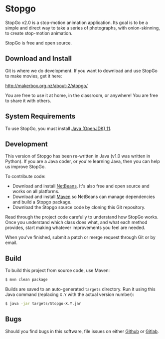 # Stopgo

StopGo v2.0 is a stop-motion animation application.
Its goal is to be a simple and direct way to take a series of photographs, with onion-skinning, to create stop-motion animation.

StopGo is free and open source.

## Download and Install

Git is where we do development. If you want to download and use StopGo to make movies, get it here:

http://makerbox.org.nz/about-2/stopgo/

You are free to use it at home, in the classroom, or anywhere!
You are free to share it with others.

## System Requirements

To use StopGo, you must install [Java (OpenJDK) 11](https://adoptopenjdk.net/).

## Development 

This version of Stopgo has been re-written in Java (v1.0 was written in Python).
If you are a Java coder, or you're learning Java, then you can help us improve StopGo.

To contribute code:

* Download and install [NetBeans](https://netbeans.apache.org/). It's also free and open source and works on all platforms.
* Download and install [Maven](https://maven.apache.org/) so NetBeans can manage dependencies and build a Stopgo package.
* Download the Stopgo source code by cloning this Git repository.

Read through the project code carefully to understand how StopGo works.
Once you understand which class does what, and what each method provides, start making whatever improvements you feel are needed.

When you've finished, submit a patch or merge request through Git or by email.

## Build

To build this project from source code, use Maven:

```bash
$ mvn clean package
```

Builds are saved to an auto-generated `targets` directory.
Run it using this Java command (replacing `X.Y` with the actual version number):

```bash
$ java -jar targets/Stopgo-X.Y.jar
```

## Bugs

Should you find bugs in this software, file issues on either [Github](https://github.com/MakerBox-NZ/stopgo2) or [Gitlab](https://gitlab.com/makerbox/stopgo2).
